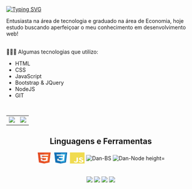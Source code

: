 [![Typing SVG](https://readme-typing-svg.demolab.com?font=Fira+Code&pause=1000&color=7933F7&width=435&lines=Ol%C3%A1%2C+eu+sou+Daniel!+;Um+desenvolvedor+web+full+stack)](https://git.io/typing-svg)

<p>Entusiasta na área de tecnologia e graduado na área de Economia, hoje estudo buscando aperfeiçoar o meu conhecimento em desenvolvimento web! </p>
<br>
👩🏻‍💻 Algumas tecnologias que utilizo:

- HTML
- CSS
- JavaScript
- Bootstrap & JQuery
- NodeJS
- GIT

<table align="center">
 <tr>
      <td>
      <img src="https://github-readme-stats.vercel.app/api?username=danielcdeda&include_all_commits=true&count_private=true&show_icons=true&line_height=20&theme=tokyonight" />
    </td>
      <td>
       <img src="https://github-readme-stats.vercel.app/api/top-langs?username=danielcdeda&show_icons=true&locale=en&layout=compact&theme=tokyonight"/>
    </td>
<br>
</table>
<h2 align="center"> Linguagens e Ferramentas  </h2>
<div align="center">
<img align="center" alt="Dan-HTML" height="30" width="40" src="https://raw.githubusercontent.com/devicons/devicon/master/icons/html5/html5-original.svg">
<img align="center" alt="Dan-CSS" height="30" width="40" src="https://raw.githubusercontent.com/devicons/devicon/master/icons/css3/css3-original.svg">
<img align="center" alt="Dan-Js" height="30" width="40" src="https://raw.githubusercontent.com/devicons/devicon/master/icons/javascript/javascript-plain.svg">
<img align="center" alt="Dan-BS" height="38" width="40" src="https://cdn.jsdelivr.net/gh/devicons/devicon/icons/bootstrap/bootstrap-original.svg" />
<img align="center" alt="Dan-Node height="30" width="40" src="https://cdn.jsdelivr.net/gh/devicons/devicon/icons/nodejs/nodejs-original.svg" />
          
 <br>
</div>
<br> <br>
<div align="center" class="socials">
  <a href="https://www.linkedin.com/in/daniel-d%C3%A9da-403ab9217" target="_blank"><img src="https://img.shields.io/badge/-LinkedIn-%230077B5?style=for-the-badge&logo=linkedin&logoColor=white" target="_blank"></a> 
  <a href = "mailto:daniel.costa.deda.oliveira@gmail.com"><img src="https://img.shields.io/badge/-Gmail-%23333?style=for-the-badge&logo=gmail&logoColor=white" target="_blank"></a>
  <a href="https://www.youtube.com/channel/UCi1myGWeDumTdQMdCOcjjDg" target="_blank"><img src="https://img.shields.io/badge/YouTube-FF0000?style=for-the-badge&logo=youtube&logoColor=white" target="_blank"></a>
  <a href="https://www.twitch.tv/batimal" target="_blank"><img src="https://img.shields.io/badge/Twitch-9146FF?style=for-the-badge&logo=twitch&logoColor=white" target="_blank"></a>
  
</div>
